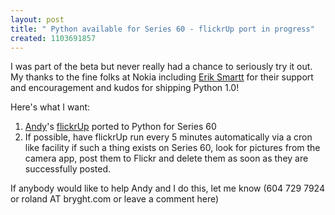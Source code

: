 ```yaml
---
layout: post
title: " Python available for Series 60 - flickrUp port in progress"
created: 1103691857
---
```

<p>I was part of the beta but never really had a chance to seriously try it out.  My thanks to the fine folks at Nokia including <a href="http://www.eriksmartt.com/blog/">Erik Smartt</a> for their support and encouragement and kudos for shipping Python 1.0!
</p>
<p>Here's what I want:
</p>
<ol><li> <a href="http://anarkystic.com/blog/">Andy</a>'s <a href="http://anarkystic.com/p/wiki/FlickrUp">flickrUp</a> ported to Python for Series 60</li>

<li>If possible, have  flickrUp run every 5 minutes automatically via a cron like facility if such a thing exists on Series 60, look for pictures from the camera app, post them to Flickr and delete them as soon as they are successfully posted.
</li>
</ol>If anybody would like to help Andy and I do this, let me know (604 729 7924 or roland AT bryght.com or leave a comment here)

